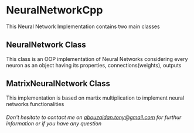 # NeuralNetworkCpp

This Neural Network Implementation contains two main classes

## NeuralNetwork Class

This class is an OOP implementation of Neural Networks considering every neuron as an object having its properties, connections(weights), outputs

## MatrixNeuralNetwork Class
 This implementation is based on martix multiplication to implement neural networks functionalities



###### Don't hesitate to contact me on abouzaidan.tony@gmail.com for furthur information or if you have any question
